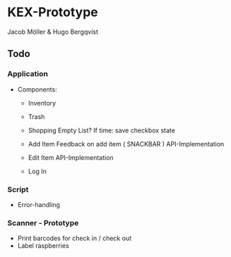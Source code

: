 # KEX-Prototype

Jacob Möller & Hugo Bergqvist


## Todo


### Application

- Components:
	- Inventory

	- Trash

	- Shopping
			Empty List?
			If time: save checkbox state

	- Add Item
			Feedback on add item ( SNACKBAR )
			API-Implementation

	- Edit Item
			API-Implementation

	- Log In

### Script
- Error-handling

### Scanner - Prototype
- Print barcodes for check in / check out
- Label raspberries
